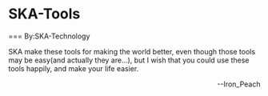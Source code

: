 # SKA-Tools
===
By:SKA-Technology

SKA make these tools for making the world better, even though those tools may be easy(and actually they are...), but I wish that you could use these tools happily, and make your life easier.

<div align="right">--Iron_Peach</div>

